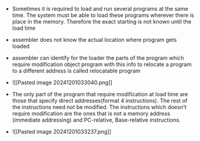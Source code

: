 - Sometimes it is required to load and run several programs at the same time. The system must be able to load these programs wherever there is place in the memory. Therefore the exact starting is not known until the load time

- assembler does not know the actual location where program gets loaded
- assembler can identify for the loader the parts of the program which require modification
	  object program with this info to relocate a program to a different address is called relocatable program

- ![[Pasted image 20241201033040.png]]
- The only part of the program that require modification at load time are those that specify direct addresses(format 4 instructions). The rest of the instructions need not be modified. The instructions which doesn’t require modification are the ones that is not a memory address (immediate addressing) and PC-relative, Base-relative instructions.
- ![[Pasted image 20241201033237.png]]


